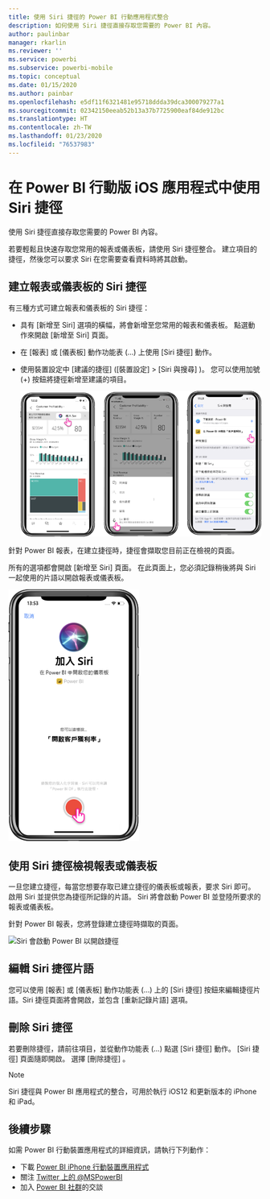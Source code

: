 ```yaml
---
title: 使用 Siri 捷徑的 Power BI 行動應用程式整合
description: 如何使用 Siri 捷徑直接存取您需要的 Power BI 內容。
author: paulinbar
manager: rkarlin
ms.reviewer: ''
ms.service: powerbi
ms.subservice: powerbi-mobile
ms.topic: conceptual
ms.date: 01/15/2020
ms.author: painbar
ms.openlocfilehash: e5df11f6321481e95718ddda39dca300079277a1
ms.sourcegitcommit: 02342150eeab52b13a37b7725900eaf84de912bc
ms.translationtype: HT
ms.contentlocale: zh-TW
ms.lasthandoff: 01/23/2020
ms.locfileid: "76537983"
---
```

# <a name="using-siri-shortcuts-in-power-bi-mobile-ios-app"></a>在 Power BI 行動版 iOS 應用程式中使用 Siri 捷徑

使用 Siri 捷徑直接存取您需要的 Power BI 內容。

若要輕鬆且快速存取您常用的報表或儀表板，請使用 Siri 捷徑整合。 建立項目的捷徑，然後您可以要求 Siri 在您需要查看資料時將其啟動。

## <a name="create-siri-shortcut-for-a-report-or-dashboard"></a>建立報表或儀表板的 Siri 捷徑

有三種方式可建立報表和儀表板的 Siri 捷徑：

- 具有 [新增至 Siri]  選項的橫幅，將會新增至您常用的報表和儀表板。 點選動作來開啟 [新增至 Siri]  頁面。
    
- 在 [報表]  或 [儀表板]  動作功能表 (...) 上使用 [Siri 捷徑]  動作。
    
- 使用裝置設定中 [建議的捷徑]  ([裝置設定]   > [Siri 與搜尋]  )。 您可以使用加號 (+) 按鈕將捷徑新增至建議的項目。
     
     ![建立捷徑](./media/mobile-apps-ios-siri-search/power-bi-siri-create-shortcut.png)

針對 Power BI 報表，在建立捷徑時，捷徑會擷取您目前正在檢視的頁面。 

所有的選項都會開啟 [新增至 Siri]  頁面。 在此頁面上，您必須記錄稍後將與 Siri 一起使用的片語以開啟報表或儀表板。 
   
![[新增至 Siri] 頁面](./media/mobile-apps-ios-siri-search/power-bi-siri-add-page.png)
    

## <a name="use-siri-shortcuts-to-view-report-or-dashboard"></a>使用 Siri 捷徑檢視報表或儀表板

一旦您建立捷徑，每當您想要存取已建立捷徑的儀表板或報表，要求 Siri 即可。
啟用 Siri 並提供您為捷徑所記錄的片語。 Siri 將會啟動 Power BI 並登陸所要求的報表或儀表板。 

針對 Power BI 報表，您將登錄建立捷徑時擷取的頁面。


  ![Siri 會啟動 Power BI 以開啟捷徑](./media/mobile-apps-ios-siri-search/power-bi-siri-open.png)
  

## <a name="edit-siri-shortcut-phrase"></a>編輯 Siri 捷徑片語 
您可以使用 [報表]  或 [儀表板]  動作功能表 (...) 上的 [Siri 捷徑]  按鈕來編輯捷徑片語。Siri 捷徑頁面將會開啟，並包含 [重新記錄片語]  選項。 

## <a name="delete-siri-shortcut"></a>刪除 Siri 捷徑 
若要刪除捷徑，請前往項目，並從動作功能表 (...) 點選 [Siri 捷徑]  動作。 [Siri 捷徑]  頁面隨即開啟。 選擇 [刪除捷徑]  。


> [!NOTE]
> Siri 捷徑與 Power BI 應用程式的整合，可用於執行 iOS12 和更新版本的 iPhone 和 iPad。
> 

## <a name="next-steps"></a>後續步驟
如需 Power BI 行動裝置應用程式的詳細資訊，請執行下列動作： 

* 下載 [Power BI iPhone 行動裝置應用程式](https://go.microsoft.com/fwlink/?LinkId=522062)
* 關注 [Twitter 上的 @MSPowerBI](https://twitter.com/MSPowerBI)
* 加入 [Power BI 社群](https://community.powerbi.com/)的交談

